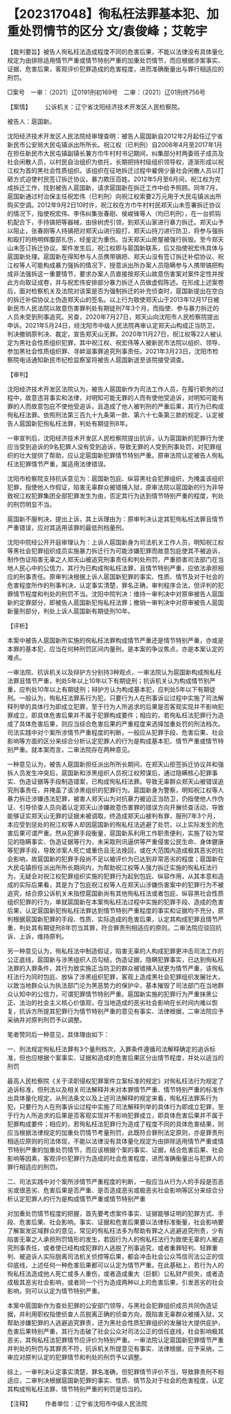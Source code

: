 # 【202317048】徇私枉法罪基本犯、加重处罚情节的区分 文/袁俊峰；艾乾宇

【裁判要旨】被告人徇私枉法造成程度不同的危害后果，不能以法律没有具体量化规定为由排除适用情节严重或情节特别严重的加重处罚情节，而应根据涉案事实、证据、危害后果，客观评价犯罪造成的危害程度，进而准确衡量出与罪行相适应的刑罚。

□案号　一审：（2021）辽0191刑初169号　二审：（2021）辽01刑终756号

【案情】 　　公诉机关：辽宁省沈阳经济技术开发区人民检察院。

被告人：扈国新。

沈阳经济技术开发区人民法院经审理查明：被告人扈国新自2012年2月起任辽宁省新民市公安局大民屯镇派出所所长。祝江权（已判刑）自2006年4月至2017年1月在担任新民市大民屯镇副镇长兼方巾牛村村书记期间，纠集部分村两委班子成员及社会闲散人员，以村民自治组织为依托，长期把持村级组织领导权，逐渐形成以祝江权为首的黑社会性质组织。该组织在征地拆迁过程中雇佣少量社会闲散人员以打砸方式迫使村民签订拆迁协议，暴力欺压百姓。2012年5月至6月间，祝江权为完成拆迁工作，找到被告人扈国新，请求扈国新在拆迁工作中给予照顾。同年7月，扈国新通过村治保主任祝宏伟（已判刑）向祝江权索要2万元用于大民屯镇派出所购买空调。2012年9月2日10时许，祝江权在方巾牛村村民郑天山未签署拆迁协议的情况下，指使祝宏伟、李伟纠集张春刚、侯峻锋等人（均已判刑），在一台抓钩机配合下，手持镐把等器械，由徐树虎引领，到郑天山家进行暴力拆迁。郑天山予以阻止，张春刚等人持镐把对郑天山进行殴打，郑天山持刀进行防卫，将参与强拆和殴打的杨明辉腹部扎伤，经鉴定为重伤。当天郑天山房屋被强行拆毁。至今郑天山未签订拆迁协议。案件发生后，祝江权即与扈国新联系，后又指使祝宏伟具体与扈国新处理。扈国新在得知参与人员携带镐把、郑天山没有签订拆迁补偿协议、祝江权等人可能构成暴力强拆的情况下，授意派出所办案人员隐瞒参与人携带镐把构成非法强拆这一重要情节，要求办案人员直接按郑天山故意伤害案对案件定性并按此方向取证成卷，并与祝宏伟安排部分暴力拆迁人员做虚假陈述。在形成上述案卷后，面对检察机关及法院对该案是否为强制拆迁的补充侦查时，扈国新提出在空白的拆迁补偿协议上伪造郑天山的签名。以上行为致使郑天山于2013年12月17日被新民市人民法院以故意伤害罪判处有期徒刑7年3个月，而指使、参与暴力拆迁的人员未受到刑事追究。另查，2020年7月27日，郑天山向沈阳市人民检察院提出申诉。2021年5月24日，经沈阳市中级人民法院再审认定郑天山构成正当防卫，判决撤销原判决、裁定，宣告郑天山无罪。2020年11月27日，祝江权等22人被认定为黑社会性质组织犯罪，其中祝江权、祝宏伟等人被新民市法院以组织、领导、参加黑社会性质组织罪、寻衅滋事罪追究刑事责任。2021年3月23日，沈阳市检察院电话通知新民市纪检监察室将被告人扈国新送至该院接受调查。

【审判】

沈阳经济技术开发区法院认为，被告人扈国新作为司法工作人员，在履行职务的过程中，故意违背事实和法律，对明知可能无罪的人而有使他受追诉，对明知可能有罪的人而故意包庇不使他受追诉，且造成了他人被判刑的严重后果，其行为已构成徇私枉法罪。依照刑法第三百九十九条第一款、第六十七条第三款的规定，认定被告人扈国新犯徇私枉法罪，判处有期徒刑8年。

一审宣判后，沈阳经济技术开发区人民检察院提出抗诉，认为扈国新的犯罪行为使应当受到追诉的9名犯罪人没有受到追诉，导致无罪的人受到刑事处罚，对犯罪组织的壮大提供了帮助，应认定扈国新犯罪情节特别严重。原审法院认定被告人徇私枉法犯罪情节严重，属适用法律错误。

沈阳市检察院支持抗诉意见为：扈国新包庇、纵容黑社会犯罪组织，为掩盖该组织犯罪，指使他人作假证，陷害无辜群众被错捕入狱，原审法院以扈国新的行为非导致祝江权犯罪集团全部犯罪发生为由，否定其行为达到情节特别严重的程度，判处的刑罚明显不当。

扈国新不服判决，提出上诉，其上诉理由为：原审判决认定其犯徇私枉法罪且情节严重错误，应对其适用该罪的最低刑档量刑。

沈阳中院经公开开庭审理认为：上诉人扈国新身为司法机关工作人员，明知祝江权等黑社会犯罪组织成员实施暴力拆迁行为可能涉嫌犯罪而故意包庇使其不被追诉，制作伪证陷害无辜之人郑天山被追究刑事责任和判处刑罚，严重损害司法部门在当地人民心中的公信力，其行为已构成徇私枉法罪，且情节特别严重，应依法承担相应的刑事责任。原审判决根据上诉人扈国新犯罪的事实、性质、情节及对于社会的危害程度所作的刑事判决，认定事实清楚，罪名正确，审判程序合法，但评判的犯罪情节程度和判处的刑罚不当。沈阳中院判决：维持一审判决中对原审被告人扈国新的定罪部分，即被告人扈国新犯徇私枉法罪；撤销一审判决中对原审被告人扈国新量刑部分，判处上诉人扈国新有期徒刑10年。

【评析】

本案中被告人扈国新所实施的徇私枉法罪构成情节严重还是情节特别严重，亦或是本罪的基本犯，应当在何种刑罚区间内量刑，是本案的争议焦点，亦是本案认定的难点。

一审法院、抗诉机关以及辩护方分别持3种观点，一审法院认为扈国新构成徇私枉法罪且情节严重，判处5年以上10年以下有期徒刑；抗诉机关认为构成情节别严重，应判处10年以上有期徒刑；辩护方认为构成基本犯，应判处5年以下有期徒刑。一般认为，徇私枉法罪系行为犯，只要行为人在刑事诉讼过程中实施了司法解释列举的具体行为即成立犯罪，至于行为人所追求的后果是否客观实现并不影响犯罪成立，即具体危害后果并不属于犯罪构成要件；相应的，若徇私枉法犯罪行为造成了具体危害后果，则应当综合危害后果的严重程度来选择加重处罚的刑法档次。司法实践中对个案所涉情节严重程度的判断，一般应从犯罪手段、危害后果、社会影响等方面的区分来综合分析认定犯罪人的行为是构成基本犯、情节严重或情节特别严重。就本案而言，二审法院存在两种意见。

一种意见认为，被告人扈国新担任派出所所长期间，在郑天山拒签拆迁协议并和强拆人员发生冲突后，扈国新和涉黑组织人员祝江权预谋后，通过隐瞒核心犯罪事实、伪造证据等手段制造错案，已构成徇私枉法罪。导致无辜群众郑天山被错误追究刑事责任，并掩盖了该涉黑组织的犯罪行为。扈国新身为警察，明知祝江权等人暴力拆迁涉嫌违法犯罪，被害人郑天山为对抗暴力被迫正当防卫，仍指使他人作伪证、引导侦查人员向着认定郑天山涉嫌故意伤害罪的错误方向开展侦查活动，导致能够证实郑天山无罪的证据未被调取，终造成郑天山被判有罪，服刑7年3个月，本应受到惩处的祝江权等人却因扈国新的徇私枉法逃避了处罚，以上实际发生的危害后果可谓严重。然从犯罪手段衡量，扈国新系利用工作职责便利，实施了较为常见的隐瞒事实、伪造证据等行为，未采取刑讯逼供等严重侵害公民生命、身体健康等犯罪手段，导致涉案人死亡或重伤且无法挽回，或在大范围内造成极其恶劣的社会影响，故扈国新的犯罪手段尚不足以被评价为已达到非常恶劣的程度；扈国新在大民屯镇担任派出所所长期间内，为帮助祝江权等人强力拆迁实施的徇私枉法行为，无疑会对祝江权犯罪组织实施的犯罪行为起到包庇、纵容作用，从其本意和造成的实际后果看，其是为了包庇祝江权等人在郑天山涉嫌伤害案中的犯罪行为不被追究，结合原公诉机关未指控扈国新尚有其他徇私枉法或者包庇、纵容黑社会性质组织犯罪的行为，单就扈国新在本案徇私枉法过程中实施的犯罪手段、造成的危害后果，认定扈国新犯徇私枉法罪达到情节特别严重程度的事实和证据均不充分，原判根据扈国新犯罪的手段、性质、实际造成的危害后果，认定其构成犯罪且情节严重，判处其有期徒刑8年罚当其罪，符合罪责刑相适应的原则。二审法院应驳回抗诉、上诉，维持原判。

另一种意见认为，徇私枉法中制造假证，陷害无辜的人构成犯罪更冲击司法工作的公正底线，扈国新与涉黑组织人员勾结，伪造证据，隐瞒犯罪事实，已达到徇私枉法罪的入罪条件，其行为致实施正当防卫的群众被错捕入狱更为情节严重，该徇私枉法行为同时包庇、放纵了涉黑组织犯罪，客观上造成黑社会犯罪组织发展壮大，以致当地群众认为执法部门沦为黑恶势力的保护伞，基本摧毁了司法部门在当地群众认知中的公信力，可谓犯罪情节特别严重。扈国新实施的犯罪行为严重抹黑公正、法治的社会主义核心价值观，在当地造成的恶劣社会影响在长时间内难以恢复，抗诉方所提其犯罪行为情节特别严重的意见有事实、法律根据，二审法院应予采纳并对原判刑罚予以调整。

笔者赞同后一种意见，具体理由如下：

一、刑法规定徇私枉法罪有3个量刑档次，入罪条件遵循司法解释确定的追诉标准，但也应根据个案事实、证据和造成的危害后果区分出情节程度，并处以适当的刑罚

最高人民检察院《关于渎职侵权犯罪案件立案标准的规定》对徇私枉法行为规定了追诉标准，但刑法以及相关司法解释并未对本罪情节严重、情节特别严重的标准作出具体量化规定。从刑法条文以及上述司法解释的规定来看，徇私枉法罪系行为犯，只要行为人在刑事诉讼过程中实施了司法解释列举的具体行为即成立犯罪，至于行为人所追求的后果是否客观实现并不影响犯罪成立，即具体危害后果并不属于犯罪构成要件；相应的，若徇私枉法犯罪行为造成了程度不同的具体危害结果，则应当根据法律规定的加重处罚情节考量刑罚，此既符合罪刑法定原则，亦是罪责刑相适应原则的司法体现，不能以法律没有具体量化规定为由排除适用情节严重或情节特别严重的加重处罚情节，而应该根据个案的事实、证据，结合危害后果、社会影响等因素，客观评价犯罪行为造成的社会危害程度，进而准确衡量出与犯罪人的罪行相适应的刑罚。

二、司法实践中对个案所涉情节严重程度的判断，一般应当从行为人的手段是否恶劣或很恶劣、危害后果是否严重、是否造成恶劣或极恶劣社会影响等区分来综合分析认定犯罪人的行为是构成情节严重或情节特别严重

对加重处罚情节程度的把握，首先要考虑案件事实、证据能够证明的犯罪方式、手段、危害后果、社会影响。事实、证据和危害后果要以法律标准衡量，社会影响要了解案发区域群众的意见，常见的徇私枉法多为帮助有罪之人逃避追究刑责，少有陷害无辜之人承担刑罚情形的发生，若因行为人的徇私枉法行为致使无辜的人被追究刑事责任，或者使已经构成犯罪的人逃脱了刑事追究，或者重罪轻判、轻罪重判、被追诉人实际脱离司法机关侦控等后果，都会冲击社会公众笃信司法公正的信仰底线，上述任何一种危害后果都可以认定为情节严重。在此基础上，若行为人的徇私枉法造成他人死亡或多人重伤，或者造成重大（巨额）公私财产损失，或者造成极其恶劣社会影响，或者同一个行为造成两种以上的危害后果，引发恶劣的社会影响，则可以认定为情节特别严重。

本案中扈国新作为查处犯罪的公安部门领导，与黑社会犯罪组织成员共同伪造证据，并利用职权指使侦查人员脱离正确的侦查方向，既陷害无辜群众被捕入狱，又帮助涉嫌犯罪的人逃避追究罪责，还为黑社会性质犯罪组织的发展壮大提供庇护，危害后果特别严重，其行为击破了社会公众对司法公正的信任底线，社会影响极其恶劣，其徇私枉法犯罪情节应评价为特别严重。一审法院认定扈国新犯罪情节严重并判处的刑罚与其罪责不符，抗诉机关所提意见有事实、法律根据，应予采纳，二审应对原判认定的犯罪情节和判处的刑罚予以调整。

综上，一审判决认定事实清楚，罪名准确，但犯罪情节评价不当，导致罪责刑不相适应，二审判决根据扈国新犯罪的事实、性质、情节及对于社会的危害程度，认定其构成徇私枉法罪、情节特别严重的判罚是恰当的。

【注释】 　　作者单位：辽宁省沈阳市中级人民法院
